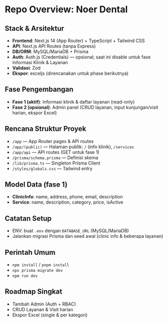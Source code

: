 # Repo Overview: Noer Dental

## Stack & Arsitektur

- **Frontend**: Next.js 14 (App Router) + TypeScript + Tailwind CSS
- **API**: Next.js API Routes (tanpa Express)
- **DB/ORM**: MySQL/MariaDB + Prisma
- **Auth**: Auth.js (Credentials) — opsional; saat ini disable untuk fase Informasi Klinik & Layanan
- **Validasi**: Zod
- **Ekspor**: exceljs (direncanakan untuk phase berikutnya)

## Fase Pengembangan

- **Fase 1 (aktif)**: Informasi klinik & daftar layanan (read-only)
- **Fase 2 (opsional)**: Admin panel (CRUD layanan, input kunjungan/visit harian, ekspor Excel)

## Rencana Struktur Proyek

- `/app` — App Router pages & API routes
- `/app/(public)` — Halaman publik: `/` (info klinik), `/services`
- `/app/api` — API routes (GET untuk fase 1)
- `/prisma/schema.prisma` — Definisi skema
- `/lib/prisma.ts` — Singleton Prisma Client
- `/styles/globals.css` — Tailwind entry

## Model Data (fase 1)

- **ClinicInfo**: name, address, phone, email, description
- **Service**: name, description, category, price, isActive

## Catatan Setup

- ENV: buat `.env` dengan `DATABASE_URL` (MySQL/MariaDB)
- Jalankan migrasi Prisma dan seed awal (clinic info & beberapa layanan)

## Perintah Umum

- `npm install` / `pnpm install`
- `npx prisma migrate dev`
- `npm run dev`

## Roadmap Singkat

- Tambah Admin (Auth + RBAC)
- CRUD Layanan & Visit harian
- Ekspor Excel (single & per kategori)
